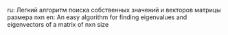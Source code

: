 ru: Легкий алгоритм поиска собственных значений и векторов матрицы  размера nxn
en: An easy algorithm for finding eigenvalues and eigenvectors of a matrix of nxn sizе
